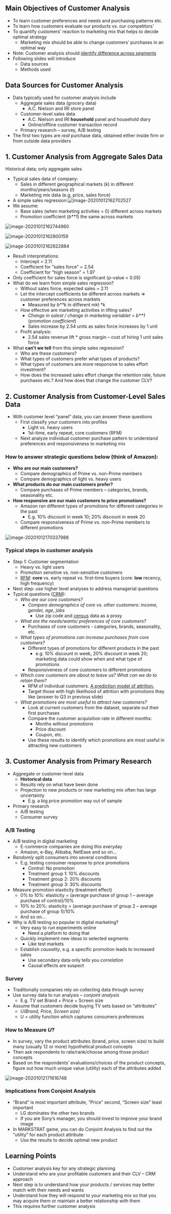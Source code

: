 ## Main Objectives of Customer Analysis

- To learn customer preferences and needs and purchasing patterns etc.
- To learn how customers evaluate our products vs. our competitors’
- To quantify customers’ reaction to marketing mix that helps to decide optimal strategy
  - Marketing mix should be able to change customers’ purchases in an optimal way
- Note: Customer analysis should <u>identify difference across segments</u>
- Following slides will introduce
  - Data sources
  - Methods used

## Data Sources for Customer Analysis

- Data typically used for customer analysis include
  - Aggregate sales data (grocery data)
    - A.C. Nielson and IRI store panel
  - Customer-level sales data
    - A.C. Nielson and IRI **household** panel and household diary
    - Online/offline customer transaction record
  - Primary research – survey, A/B testing
- The first two types are *real* purchase data, obtained either inside firm or from outside data providers

## 1. Customer Analysis from Aggregate Sales Data

Historical data; only aggregate sales

- Typical sales data of company:
  - Sales in different geographical markets (*k*) in different months/years/seasons (*t*) 
  - Marketing mix data (e.g. price, sales force)
- A simple sales regression:![image-20201012162702527](https://tva1.sinaimg.cn/large/007S8ZIlly1gjn994sx68j30kg028mxf.jpg)
- We assume:
  - Base sales (when marketing activities = 0) different across markets
  - Promotion coefficient (*b**1*) the same across markets

![image-20201012162744960](/Users/aoyingxue/Library/Application%20Support/typora-user-images/image-20201012162744960.png)

![image-20201012162800159](https://tva1.sinaimg.cn/large/007S8ZIlly1gjn9a35vwcj311k0pk779.jpg)

![image-20201012162822884](https://tva1.sinaimg.cn/large/007S8ZIlly1gjn9ah7brbj30v00gmq5g.jpg)

- Result interpretations:
  - Intercept = 2.11
  - Coefficient for “sales force” = 2.54
  - Coefficient for “high season” = 1.97
- Only coefficient for sales force is significant (p-value < 0.05)
- What do we learn from simple sales regression?
  - Without sales force, expected sales = 2.11
  - Let the intercept coefficients be different across markets => customer preferences across markets 
    - Measured by *b**k* in different mkt *k
  - How effective are marketing activities in lifting sales?
    - *Change in* *salest* */ change in marketing* *variablet* *=* *b**1* (promotion *coefficient*)
    - Sales increase by 2.54 units as sales force increases by 1 unit
  - Profit analysis:
    - 2.54 sales revenue lift * gross margin – cost of hiring 1 unit sales force
- What **can’t we tell** from this simple sales regression?
  - Who are these customers?
  - What types of customers prefer what types of products?
  - What types of customers are more responsive to sales effort investment? 
  - How does the increased sales effort change the retention rate, future purchases etc.? And how does that change the customer CLV?

## 2. Customer Analysis from Customer-Level Sales Data

- With customer level “panel” data, you can answer these questions
  - First classify your customers into profiles
    - Light vs. heavy users
    - 1st-time, early repeat, core customers (RFM)
  - Next analyze individual customer purchase pattern to understand preferences and responsiveness to marketing mix

### How to answer strategic questions below (think of Amazon):

- **Who are our main customers?**
  - Compare demographics of Prime vs. non-Prime members 
  - Compare demographics of light vs. heavy users
- **What products do our main customers prefer?**
  - Compare purchases of Prime members – categories, brands, seasonality etc.
- **How responsive are our main customers to price promotions?**
  - Amazon ran different types of promotions for different categories in the past 
    - E.g. 10% discount in week 10; 20% discount in week 20 
  - Compare responsiveness of Prime vs. non-Prime members to different promotions

![image-20201012170337988](https://tva1.sinaimg.cn/large/007S8ZIlly1gjnab5wwk5j30y60gq76y.jpg)

### Typical steps in customer analysis

- Step 1: Customer segmentation
  - Heavy vs. light users
  - Promotion sensitive vs. non-sensitive customers
  - <u>RFM</u>: **core** vs. early repeat vs. first-time buyers (core: **low** recency, high frequency)
- Next step: use higher level analyses to address managerial questions
- Typical questions (<u>CRM</u>):
  - *Who are our core customers?*
    - *Compare demographics of core vs. other customers: income, gender, age, jobs* 
      - Use zip code and <u>census</u> data as a proxy
  - *What are the needs/wants/ preferences of core customers?*
    - Purchases of core customers - categories, brands, seasonality, etc.
  - *What types of promotions can increase purchases from core customers?*
    - Different types of promotions for different products in the past 
      - e.g. 10% discount in week, 20% discount in week 20; marketing data could show when and what type of promotions
    - Responsiveness of core customers to different promotions
  - *Which core customers are about to leave us? What can we do to retain them?*
    - RFM of individual customers. <u>A prediction model of attrition.</u> 
    - Target those with high likelihood of attrition with promotions they like (answer to Q3 in previous slide)
  - *What promotions are most useful to attract new customers?*
    - Look at current customers from the dataset, separate out their first purchases
    - Compare the customer acquisition rate in different months:
      - Months without promotions
      - Price discount
      - Coupon, etc.
    - Use these results to identify which promotions are most useful in attracting new customers

## 3. Customer Analysis from Primary Research 

- Aggregate or customer-level data
  - **Historical data**
  - Results rely on what have been done
  - Projection to new products or new marketing mix often has large uncertainty
    - E.g. a big price promotion way out of sample
- Primary research
  - A/B testing
  - Consumer survey 

### A/B Testing

- A/B testing in digital marketing
  - E-commerce companies are doing this everyday
  - Amazon, e-Bay, Alibaba, NetEase and so on… 
- *Randomly* split consumers into several conditions
  - E.g. testing consumer response to price promotions
    - *Control*: No promotion
    - Treatment group 1: 10% discounts
    - Treatment group 2: 20% discounts
    - Treatment group 3: 30% discounts
- Measure promotion elasticity (treatment effect)
  - 0% to 10%: elasticity =  (average purchase of group 1 – average purchase of control)/10%
  - 10% to 20%: elasticity =  (average purchase of group 2 – average purchase of group 1)/10%
  - And so on…
- Why is A/B testing so popular in digital marketing?
  - Very easy to run experiments online
    - Need a platform to doing that
  - Quickly implement new ideas to selected segments
    - Like test markets
  - Establish *causality*, e.g. a specific promotion leads to increased sales
    - Use secondary data only tells you *correlation* 
    - Causal effects are suspect

### Survey

- Traditionally companies rely on collecting data through survey
- Use survey data to run analysis – *conjoint analysis*
  - E.g. TV set
     Brand + Price + Screen size
- Assume that customers decide buying TV sets based on “attributes” 
  - *U(Brand, Price, Screen size)*
  - U = utility function which captures consumers preferences

### How to Measure *U*?

- In survey, vary the product attributes (brand, price, screen size) to build many (usually 12 or more) hypothetical product concepts
- Then ask respondents to rate/rank/choose among those product concepts
- Based on the respondents’ evaluations/choices of the product concepts, figure out how much unique value (utility) each of the attributes added

![image-20201012171616748](https://tva1.sinaimg.cn/large/007S8ZIlly1gjnaobonyhj312g0ocdom.jpg)

### Implications from Conjoint Analysis

- “Brand” is most important attribute, “Price” second, “Screen size” least important 
  - LG dominates the other two brands
  - If you are Sony’s manager, you should invest to improve your brand image
- In MARKSTRAT game, you can do Conjoint Analysis to find out the “utility” for each product attribute
  - Use the results to decide optimal new product

## Learning Points

- Customer analysis key for any strategic planning
- Understand who are your profitable customers and their CLV – CRM approach
- Next step is to understand how your products / services may better match with their needs and wants
- Understand how they will respond to your marketing mix so that you may acquire them or maintain a better relationship with them
- This requires further customer analysis